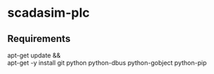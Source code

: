 # scadasim-plc

## Requirements
apt-get update && \
    apt-get -y install git python python-dbus python-gobject python-pip